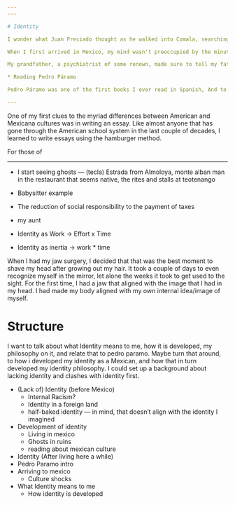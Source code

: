 ```yaml
---
---

# Identity

I wonder what Juan Preciado thought as he walked into Comala, searching for his father, only to find a _Ghost Town_. To think you know where you come from, only to find reality vastly different from the picture painted by ancestral memories.

When I first arrived in Mexico, my mind wasn't preoccupied by the minutiae of actually moving to a new country — my parents would take care of that. No, instead I was thinking of what it would do to my Identity as a Mexican. I was right to think about that, because as I soon came to realize, there was a large cultural gap between me and my classmates. I didn't understand many of the cultural touchstones such as sayings, even historical dates. Hell, I didn't even know the language past the basics.

My grandfather, a psychiatrist of some renown, made sure to tell my father about the psychological importance of kids knowing where they’re from. Personally, I never had a doubt. While growing up abroad, I visited my hometown in Mexico often, and I even saw the hospital where I was born. I knew of my great-grandfather also being from my hometown, and of my ancestors and their story. I knew of my grandparents and cousins and uncles, and everyone else, even if I was a bit fuzzy on some of the details.

* Reading Pedro Páramo

Pedro Páramo was one of the first books I ever read in Spanish, And to be quite honest, I didn’t really understand it at first. The language barrier didn’t help, and it felt like a slog. I also wrote an essay about the book, but I mostly remember my teacher taking pity on me, and only covering most (not all!) of the paper in corrections.

---
```


<!-- Should cut right?  -->
One of my first clues to the myriad differences between American and Mexicana cultures was in writing an essay. Like almost anyone that has gone through the American school system in the last couple of decades, I learned to write essays using the hamburger method.

For those of 

---

* I start seeing ghosts — (tecla) Estrada from Almoloya, monte alban man in the restaurant that seems native, the rites and stalls at teotenango 

* Babysitter example
* The reduction of social responsibility to the payment of taxes
* my aunt
* Identity as Work -> Effort x Time
* Identity as inertia -> work * time


When I had my jaw surgery, I decided that that was the best moment to shave my head after growing out my hair. It took a couple of days to even recognize myself in the mirror, let alone the weeks it took to get used to the sight. For the first time, I had a jaw that aligned with the image that I had in my head. I had made my body aligned with my own internal idea/image of myself.





# Structure

I want to talk about what Identity means to me, how it is developed, my philosophy on it, and relate that to pedro paramo. Maybe turn that around, to how i developed my identity as a Mexican, and how that in turn developed my identity philosophy. I could set up a background about lacking identity and clashes with identity first.

* (Lack of) Identity (before México)
    * Internal Racism?
    * Identity in a foreign land
    * half-baked identity — in mind, that doesn’t align with the identity I imagined
* Development of identity
    * Living in mexico
    * Ghosts in ruins
    * reading about mexican culture
* Identity (After living here a while)
* Pedro Paramo intro
* Arriving to mexico
    * Culture shocks
* What Identity means to me
    * How identity is developed
